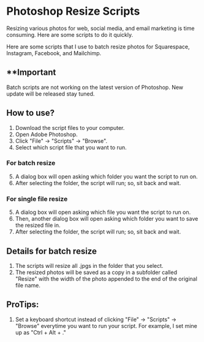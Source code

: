 # Photoshop Resize Scripts
Resizing various photos for web, social media, and email marketing is time consuming. Here are some scripts to do it quickly.

Here are some scripts that I use to batch resize photos for Squarespace, Instagram, Facebook, and Mailchimp.

## **Important
Batch scripts are not working on the latest version of Photoshop. New update will be released stay tuned.

## How to use?
1. Download the script files to your computer.
2. Open Adobe Photoshop.
3. Click "File" -> "Scripts" -> "Browse".
4. Select which script file that you want to run.

### For batch resize
5. A dialog box will open asking which folder you want the script to run on.
6. After selecting the folder, the script will run; so, sit back and wait.

### For single file resize
5. A dialog box will open asking which file you want the script to run on.
6. Then, another dialog box will open asking which folder you want to save the resized file in.
7. After selecting the folder, the script will run; so, sit back and wait.

## Details for batch resize
1. The scripts will resize all .jpgs in the folder that you select.
2. The resized photos will be saved as a copy in a subfolder called "Resize" with the width of the photo appended to the end of the original file name.

## ProTips:
1. Set a keyboard shortcut instead of clicking "File" -> "Scripts" -> "Browse" everytime you want to run your script. For example, I set mine up as "Ctrl + Alt + ."
